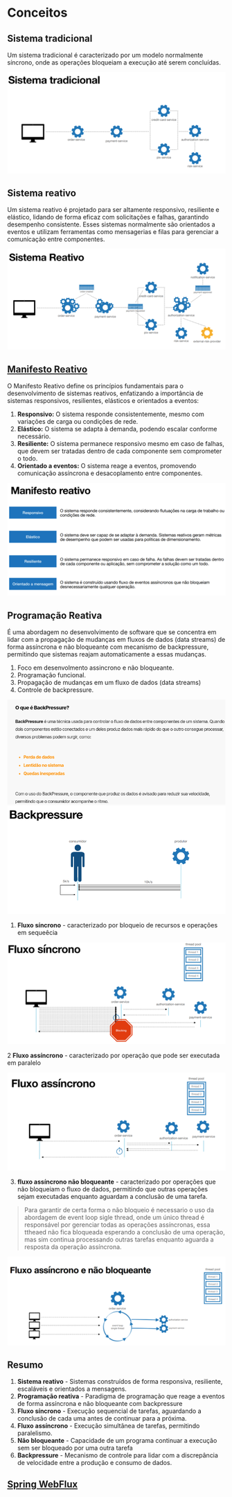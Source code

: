 # Conceitos

## Sistema tradicional

Um sistema tradicional é caracterizado por um modelo normalmente síncrono, onde as operações bloqueiam a execução até serem concluídas.

![Sistema tradicional](image-1.png)

## Sistema reativo

Um sistema reativo é projetado para ser altamente responsivo, resiliente e elástico, lidando de forma eficaz com solicitações e falhas, garantindo desempenho consistente. Esses sistemas normalmente são orientados a eventos e utilizam ferramentas como mensagerias e filas para gerenciar a comunicação entre componentes.

![Sistema reativo](image-2.png)

## [Manifesto Reativo](https://www.reactivemanifesto.org/pt-BR)

O Manifesto Reativo define os princípios fundamentais para o desenvolvimento de sistemas reativos, enfatizando a importância de sistemas responsivos, resilientes, elásticos e orientados a eventos:

1. **Responsivo:** O sistema responde consistentemente, mesmo com variações de carga ou condições de rede.
2. **Elástico:** O sistema se adapta à demanda, podendo escalar conforme necessário.
3. **Resiliente:** O sistema permanece responsivo mesmo em caso de falhas, que devem ser tratadas dentro de cada componente sem comprometer o todo.
4. **Orientado a eventos:** O sistema reage a eventos, promovendo comunicação assíncrona e desacoplamento entre componentes.

![alt text](image-3.png)

## Programação Reativa

É uma abordagem no desenvolvimento de software que se concentra em lidar com
a propagação de mudanças em fluxos de dados (data streams) de forma
assíncrona e não bloqueante com mecanismo de backpressure, permitindo
que sistemas reajam automaticamente a essas mudanças.

1. Foco em desenvolmento assincrono e não bloqueante.
2. Programação funcional.
3. Propagação de mudanças em um fluxo de dados (data streams)
4. Controle de backpressure.



![alt text](image-4.png)
![alt text](image-6.png)


1. **Fluxo síncrono** - caracterizado por bloqueio de recursos e operações em sequeêcia

![alt text](image-7.png)


2 **Fluxo assíncrono** - caracterizado por operação que pode ser executada em paralelo


![alt text](image-8.png)

3. **fluxo assíncrono não bloqueante** - caracterizado por operações que não bloqueiam o fluxo de dados, permitindo que outras operações sejam executadas enquanto aguardam a conclusão de uma tarefa.

> Para garantir de certa forma o não bloqueio é necessario o uso da abordagem de event loop sigle thread, onde um único thread é responsável por gerenciar todas as operações assíncronas, essa ttheaed não fica bloqueada esperando a conclusão de uma operação, mas sim continua processando outras tarefas enquanto aguarda a resposta da operação assíncrona.

![alt text](image-9.png)


## Resumo

1. **Sistema reativo** - Sistemas construídos de forma responsiva, resiliente,
escaláveis e orientados a mensagens.
2. **Programação reativa** - Paradigma de programação que reage a eventos de
forma assíncrona e não bloqueante com backpressure
3. **Fluxo síncrono** - Execução sequencial de tarefas, aguardando a conclusão de
cada uma antes de continuar para a próxima.
4. **Fluxo assíncrono** - Execução simultânea de tarefas, permitindo paralelismo.
5. **Não bloqueante** - Capacidade de um programa continuar a execução sem ser
bloqueado por uma outra tarefa
6. **Backpressure** - Mecanismo de controle para lidar com a discrepância de
velocidade entre a produção e consumo de dados.


## [Spring WebFlux](./spring-webflux.md)
